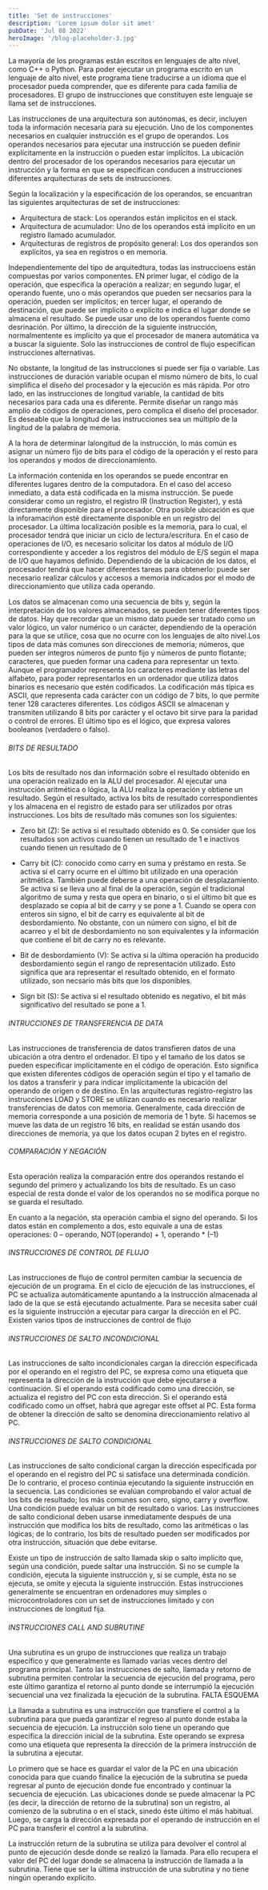 ```yaml
---
title: 'Set de instrucciones'
description: 'Lorem ipsum dolor sit amet'
pubDate: 'Jul 08 2022'
heroImage: '/blog-placeholder-3.jpg'
---
```



La mayoría de los programas están escritos en lenguajes de alto nivel, como C++ o Python.
Para poder ejecutar un programa escrito en un lenguaje de alto nivel, este programa tiene
traducirse a un idioma que el procesador pueda comprender, que es diferente para cada familia de procesadores. El grupo de instrucciones que constituyen este lenguaje se llama set de instrucciones.

Las instrucciones de una arquitectura son autónomas, es decir, incluyen toda la información necesaria para su ejecución. Uno de los componentes necesarios en cualquier instrucción es el grupo de
operandos. Los operandos necesarios para ejecutar una instrucción se pueden definir explícitamente en la instrucción o pueden estar implícitos. La ubicación dentro del procesador de los operandos necesarios para ejecutar un instrucción y la forma en que se especifican conducen a instrucciones diferentes arquitecturas de sets de instrucciones.

Según la localización y la especificación de los operandos, se encuantran las siguientes arquitecturas de set de instrucciones:
- Arquitectura de stack: Los operandos están implícitos en el stack.
- Arquitectura de acumulador: Uno de los operandos está implícito en un registro llamado acumulador.
- Arquitecturas de registros de propósito general: Los dos operandos son explícitos, ya sea en registros o en memoria. 

Independientemente del tipo de arquitedtura, todas las instruccioens están compuestas por varios componentes. EN primer lugar, el código de la operación, que especifica la operación a realizar; en segundo lugar, el operando fuente, uno o más operandos que pueden ser necsarios para la operación, pueden ser implícitos; en tercer lugar, el operando de destinación, que puede ser implícito o explícito e indica el lugar donde se almacena el resultado. Se puede usar uno de los operandos fuente como desrinación. Por último, la dirección de la siguiente instrucción, normalmentente es implícito ya que el procesador de manera automática va a buscar la siguiente. Solo las instrucciones de control de flujo especifican instrucciones alternativas.

No obstante, la longitud de las instrucciones si puede ser fija o variable. Las instrucciones de duración variable ocupan el mismo número de bits, lo cual simplifica el diseño del procesador y la ejecución es más rápida. Por otro lado, en las instrucciones de longitud variable, la cantidad de bits necesarios para cada una es diferente. Permite diseñar un rango más amplio de códigos de operaciones, pero complica el diseño del procesador.
Es deseable que la longitud de las instrucciones sea un múltiplo de la lingitud de la palabra de memoria.


A la hora de determinar lalongitud de la instrucción, lo más común es asignar un número fijo de bits para el código de la operación y el resto para los operandos y modos de direccionamiento.

La información contenida en los operandos se puede encontrar en diferentes lugares dentro de la computadora.  En el caso del acceso inmediato, a data está codificada en la misma instrucción. Se puede considerar como un registro, el registro IR (Instruction Register), y está directamente disponible para el procesador. Otra posible ubicación es que la inforamaciñon esté directamente disponible en un registro del procesador. La última localización posible es la memoria, para lo cual, el procesador tendrá que iniciar un ciclo de lectura/escritura.
En el caso de operaciones de I/O, es necesario solicitar los datos al módulo de I/O correspondiente y acceder a los registros del módulo de E/S según el mapa de I/O que hayamos definido. Dependiendo de la ubicación de los datos, el procesador tendrá que hacer diferentes tareas para obtenerlo: puede ser necesario realizar cálculos y accesos a memoria indicados por el modo de direccionamiento que utiliza cada operando.

Los datos se almacenan como una secuencia de bits y, según la interpretación de los valores almacenados, se pueden tener diferentes tipos de datos. Hay que recordar que un mismo dato puede ser tratado como un valor lógico, un valor numérico o un carácter, dependiendo de la operación para la que se utilice, cosa que no ocurre con los lenguajes de alto nivel.Los tipos de data más comunes son direcciones de memoria; números, que pueden ser íntegros números de punto fijo y números de punto flotante; caracteres, que pueden formar una cadena para representar un texto. Aunque el programador representa los caracteres mediante las letras del alfabeto, para poder representarlos en un ordenador que utiliza datos binarios es necesario que estén codificados. La codificación más típica es ASCII, que representa cada carácter con un código de 7 bits, lo que permite tener 128 caracteres diferentes. Los códigos ASCII se almacenan y transmiten utilizando 8 bits por carácter y el octavo bit sirve para la paridad o control de errores. El último tipo es el lógico, que expresa valores booleanos (verdadero o falso).

###### BITS DE RESULTADO
Los bits de resultado nos dan información sobre el resultado obtenido en una operación realizado en la ALU del procesador. Al ejecutar una instrucción aritmética o lógica, la ALU realiza la operación
y obtiene un resultado. Según el resultado, activa los bits de resultado correspondientes y los almacena en el registro de estado para ser utilizados por otras instrucciones. Los bits de resultado más comunes son los siguientes:

- Zero bit (Z): Se activa si el resultado obtenido es 0. Se consider que los resultados son activos cuando tienen un resultado de 1 e inactivos cuando tienen un resultado de 0

- Carry bit (C): conocido como carry en suma y préstamo en resta. Se activa si el carry ocurre en el último bit utilizado en una operación aritmética. También puede deberse a una operación de desplazamiento. Se activa si se lleva uno al final de la operación, según el tradicional algoritmo de suma y resta que opera en binario, o si el último bit que es desplazado se copia al bit de carry y se pone a 1. Cuando se opera con enteros sin signo, el bit de carry es equivalente al bit de desbordamiento. No obstante, con un número con signo,
el bit de acarreo y el bit de desbordamiento no son equivalentes y la información que contiene el bit de carry no es relevante.

- Bit de desbordamiento (V): Se activa si la última operación ha producido desbordamiento según el rango de representación utilizado. Esto significa que ara representar el resultado obtenido, en el formato utilizado, son necsario más bits que los disponibles.

- Sign bit (S): Se activa si el resultado obtenido es negativo, el bit más significativo del resultado se pone a 1.

###### INTRUCCIONES DE TRANSFERENCIA DE DATA
Las instrucciones de transferencia de datos transfieren datos de una ubicación a otra dentro
el ordenador. El tipo y el tamaño de los datos se pueden especificar implícitamente en el código de operación. Esto significa que existen diferentes códigos de operación según el tipo y el tamaño de los datos a transferir y para indicar implícitamente la ubicación del operando de origen o de destino. En las arquitecturas registro-registro las instrucciones LOAD y STORE se utilizan cuando es necesario realizar transferencias de datos con memoria. Generalmente, cada dirección de memoria
corresponde a una posición de memoria de 1 byte. Si hacemos se mueve las data de un registro 16 bits, en realidad se están usando dos direcciones de memoria, ya que los datos ocupan 2 bytes en el registro.

###### COMPARACIÓN Y NEGACIÓN
Esta operación realiza la comparación entre dos operandos restando el segundo del primero y actualizando los bits de resultado. Es un caso especial de resta donde el valor de los operandos no se modifica porque no se guarda el resultado.

En cuanto a la negación, sta operación cambia el signo del operando. Si los datos están en complemento a dos, esto equivale a una de estas operaciones: 0 – operando, NOT(operando) + 1, operando * (–1)

###### INSTRUCCIONES DE CONTROL DE FLUJO
Las instrucciones de flujo de control permiten cambiar la secuencia de ejecución de un programa. En el ciclo de ejecución de las instrucciones, el PC se actualiza automáticamente apuntando a la instrucción almacenada al lado de la que se está ejecutando actualmente. Para se necesita saber cuál es la siguiente instrucción a ejecutar para cargar la dirección en el PC. Existen varios tipos de instrucciones de control de flujo

###### INSTRUCCIONES DE SALTO INCONDICIONAL
Las instrucciones de salto incondicionales cargan la dirección especificada por el operando en
el registro del PC, se expresa como una etiqueta que representa la dirección de la instrucción que debe ejecutarse a continuación. Si el operando está codificado como una dirección, se actualiza el registro del PC con esta dirección. Si el operando está codificado como un offset, habrá que agregar este offset al PC. Esta forma de obtener la dirección de salto se denomina direccionamiento relativo al PC.

###### INSTRUCCIONES DE SALTO CONDICIONAL
Las instrucciones de salto condicional cargan la dirección especificada por el operando en
el registro del PC si satisface una determinada condición. De lo contrario, el proceso continúa ejecutando la siguiente instrucción en la secuencia. 
Las condiciones se evalúan comprobando el valor actual de los bits de resultado; los más comunes son cero, signo, carry y overflow. Una condición puede evaluar un bit de resultado o varios. Las instrucciones de salto condicional deben usarse inmediatamente después de una instrucción que modifica los bits de resultado, como las aritméticas o las lógicas; de lo contrario, los bits de resultado pueden ser modificados por otra instrucción, situación que debe evitarse.

Existe un tipo de instrucción de salto llamada skip o salto implícito que, según una condición, puede saltar una instrucción. Si no se cumple la condición, ejecuta la siguiente instrucción y, si se cumple, ésta no se ejecuta, se omite y ejecuta la siguiente instrucción. Estas instrucciones generalmente se encuentran en ordenadores muy simples o microcontroladores con un set de instrucciones limitado y con instrucciones de longitud fija.

###### INSTRUCCIONES CALL AND SUBRUTINE
Una subrutina es un grupo de instrucciones que realiza un trabajo específico y que generalmente es
llamado varias veces dentro del programa principal.
Tanto las instrucciones de salto, llamada y retorno de subrutina permiten controlar la secuencia de ejecución del programa, pero este último garantiza el retorno al punto donde se interrumpió la ejecución secuencial una vez finalizada la ejecución de la subrutina. FALTA ESQUEMA

La llamada a subrutina es una instrucción que transfiere el control a la subrutina para que pueda garantizar el regreso al punto donde estaba la secuencia de ejecución. La instrucción solo tiene un operando que especifica la dirección inicial de la
subrutina. Este operando se expresa como una etiqueta que representa la dirección de
la primera instrucción de la subrutina a ejecutar.

Lo primero que se hace es guardar el valor de la PC en una ubicación conocida para que cuando finalice la ejecución de la subrutina se pueda regresar al punto de ejecución donde
fue encontrado y continuar la secuencia de ejecución. Las ubicaciones donde se puede almacenar la PC (es decir, la dirección de retorno de la subrutina) son un registro, al comienzo de la subrutina o en el stack, sinedo éste último el más habitual. Luego, se carga la dirección expresada por el operando de instrucción en el PC para transferir el control a la subrutina.

La instrucción return de la subrutina se utiliza para devolver el control al punto de ejecución desde donde se realizó la llamada. Para ello recupera el valor del PC del lugar donde se almacena la instrucción de llamada a la subrutina. Tiene que ser la última instrucción de una subrutina y no tiene ningún operando explícito.